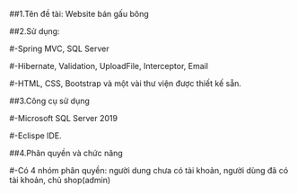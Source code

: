 ##1.Tên đề tài: Website bán gấu bông

##2.Sử dụng:

#-Spring MVC, SQL Server

#-Hibernate, Validation, UploadFile, Interceptor, Email

#-HTML, CSS, Bootstrap và một vài thư viện được thiết kế sẵn.

##3.Công cụ sử dụng

#-Microsoft SQL Server 2019

#-Eclispe IDE.

##4.Phân quyền và chức năng

#-Có 4 nhóm phân quyền: người dung chưa có tài khoản, người dùng đã có tài khoản, chủ shop(admin)

